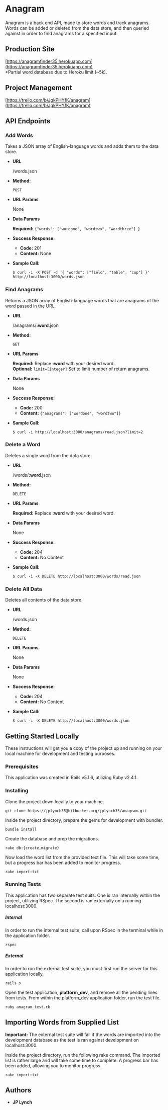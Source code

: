 # Anagram

Anagram is a back end API, made to store words and track anagrams.  Words can be added or deleted from the data store, and then queried against in order to find anagrams for a specified input.  

## Production Site  
[https://anagramfinder35.herokuapp.com](https://anagramfinder35.herokuapp.com)  
*Partial word database due to Heroku limit (~5k).

## Project Management 
[https://trello.com/b/JgkPHYfK/anagram](https://trello.com/b/JgkPHYfK/anagram)

## API Endpoints
### Add Words  

  Takes a JSON array of English-language words and adds them to the data store.

* **URL**

  /words.json

* **Method:**

  `POST`
  
*  **URL Params**

	None

* **Data Params**

   **Required:** `{"words": ["wordone", "wordtwo", "wordthree"] }`

* **Success Response:**

  * **Code:** 201 <br />
  * **Content:** None
 
* **Sample Call:**

  ```
  $ curl -i -X POST -d '{ "words": ["field", "table", "cup"] }' http://localhost:3000/words.json
  ```
### Find Anagrams  

  Returns a JSON array of English-language words that are anagrams of the word passed in the URL.

* **URL**

  /anagrams/<b>:word</b>.json

* **Method:**

  `GET`
  
*  **URL Params**

	**Required:** Replace <b>:word</b> with your desired word.  
	**Optional:** `limit=[integer]` Set to limit number of return anagrams.  

* **Data Params**

   None

* **Success Response:**

  * **Code:** 200 <br />
  * **Content:**  `{"anagrams": ["wordone", "wordtwo"]}`
 
* **Sample Call:**

  ```
  $ curl -i http://localhost:3000/anagrams/read.json?limit=2
  ```
### Delete a Word  

  Deletes a single word from the data store.

* **URL**

	/words/<b>:word</b>.json

* **Method:**

  `DELETE`
  
*  **URL Params**

	**Required:** Replace <b>:word</b> with your desired word.

* **Data Params**

	None

* **Success Response:**

  * **Code:** 204 <br />
  * **Content:**  No Content
 
* **Sample Call:**

  ```
  $ curl -i -X DELETE http://localhost:3000/words/read.json
  ```
### Delete All Data  

  Deletes all contents of the data store.

* **URL**

	/words.json

* **Method:**

  `DELETE`
  
*  **URL Params**

	None

* **Data Params**

	None

* **Success Response:**

  * **Code:** 204 <br />
  * **Content:**  No Content
 
* **Sample Call:**

  ```
  $ curl -i -X DELETE http://localhost:3000/words.json
  ```

## Getting Started Locally

These instructions will get you a copy of the project up and running on your local machine for development and testing purposes.

### Prerequisites

This application was created in Rails v5.1.6, utilizing Ruby v2.4.1. 

### Installing

Clone the project down locally to your machine.  
```
git clone https://jplynch35@bitbucket.org/jplynch35/anagram.git
```  
Inside the project directory, prepare the gems for development with bundler.  
```
bundle install
``` 
Create the database and prep the migrations.
```
rake db:{create,migrate}
``` 
Now load the word list from the provided text file.  This will take some time, but a progress bar has been added to monitor progress.
```
rake import:txt
``` 

### Running Tests

This application has two separate test suits.  One is ran internally within the project, utilizing RSpec.  The second is ran externally on a running localhost:3000.

##### Internal
In order to run the internal test suite, call upon RSpec in the terminal while in the application folder.  
```
rspec
```

##### External
In order to run the external test suite, you must first run the server for this application locally.
```
rails s
```
Open the test application, <b>platform_dev</b>, and remove all the pending lines from tests.  From within the platform_dev application folder, run the test file.
```
ruby anagram_test.rb
```

## Importing Words from Supplied List

<b>Important:</b> The external test suite will fail if the words are imported into the development database as the test is ran against development on localhost:3000.

Inside the project directory, run the following rake command. The imported list is rather large and will take some time to complete.  A progress bar has been added, allowing you to monitor progress.
```
rake import:txt
```

## Authors

* **JP Lynch**
